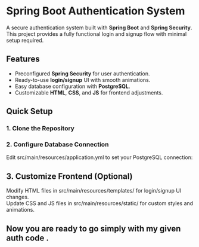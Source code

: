 # Spring Boot Authentication System

A secure authentication system built with **Spring Boot** and **Spring Security**.  
This project provides a fully functional login and signup flow with minimal setup required.

## Features

- Preconfigured **Spring Security** for user authentication.
- Ready-to-use **login/signup** UI with smooth animations.
- Easy database configuration with **PostgreSQL**.
- Customizable **HTML**, **CSS**, and **JS** for frontend adjustments.

## Quick Setup

### 1. Clone the Repository  
### 2. Configure Database Connection  
 Edit src/main/resources/application.yml to set your PostgreSQL connection:  
## 3. Customize Frontend (Optional)  
 Modify HTML files in src/main/resources/templates/ for login/signup UI changes.  
Update CSS and JS files in src/main/resources/static/ for custom styles and animations.  

## Now you are ready to go simply with my given auth code .
